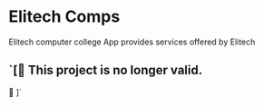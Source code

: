 # Elitech Comps
Elitech computer college App provides services offered by Elitech


## `\[🚧 This project is no longer valid.
🚧 \]`
